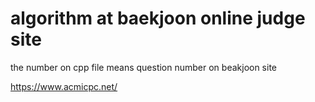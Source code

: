 # algorithm at baekjoon online judge site
the number on cpp file means question number on beakjoon site



https://www.acmicpc.net/

